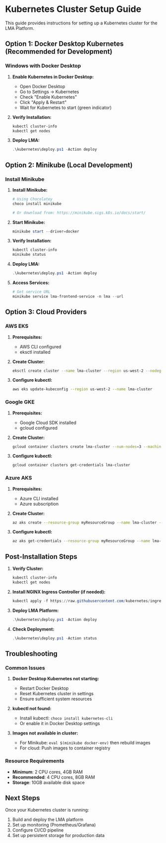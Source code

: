 # Kubernetes Cluster Setup Guide

This guide provides instructions for setting up a Kubernetes cluster for the LMA Platform.

## Option 1: Docker Desktop Kubernetes (Recommended for Development)

### Windows with Docker Desktop

1. **Enable Kubernetes in Docker Desktop:**
   - Open Docker Desktop
   - Go to Settings → Kubernetes
   - Check "Enable Kubernetes"
   - Click "Apply & Restart"
   - Wait for Kubernetes to start (green indicator)

2. **Verify Installation:**
   ```powershell
   kubectl cluster-info
   kubectl get nodes
   ```

3. **Deploy LMA:**
   ```powershell
   .\kubernetes\deploy.ps1 -Action deploy
   ```

## Option 2: Minikube (Local Development)

### Install Minikube

1. **Install Minikube:**
   ```powershell
   # Using Chocolatey
   choco install minikube

   # Or download from: https://minikube.sigs.k8s.io/docs/start/
   ```

2. **Start Minikube:**
   ```powershell
   minikube start --driver=docker
   ```

3. **Verify Installation:**
   ```powershell
   kubectl cluster-info
   minikube status
   ```

4. **Deploy LMA:**
   ```powershell
   .\kubernetes\deploy.ps1 -Action deploy
   ```

5. **Access Services:**
   ```powershell
   # Get service URL
   minikube service lma-frontend-service -n lma --url
   ```

## Option 3: Cloud Providers

### AWS EKS

1. **Prerequisites:**
   - AWS CLI configured
   - eksctl installed

2. **Create Cluster:**
   ```bash
   eksctl create cluster --name lma-cluster --region us-west-2 --nodegroup-name standard-workers --node-type t3.medium --nodes 3
   ```

3. **Configure kubectl:**
   ```bash
   aws eks update-kubeconfig --region us-west-2 --name lma-cluster
   ```

### Google GKE

1. **Prerequisites:**
   - Google Cloud SDK installed
   - gcloud configured

2. **Create Cluster:**
   ```bash
   gcloud container clusters create lma-cluster --num-nodes=3 --machine-type=e2-medium
   ```

3. **Configure kubectl:**
   ```bash
   gcloud container clusters get-credentials lma-cluster
   ```

### Azure AKS

1. **Prerequisites:**
   - Azure CLI installed
   - Azure subscription

2. **Create Cluster:**
   ```bash
   az aks create --resource-group myResourceGroup --name lma-cluster --node-count 3 --enable-addons monitoring --generate-ssh-keys
   ```

3. **Configure kubectl:**
   ```bash
   az aks get-credentials --resource-group myResourceGroup --name lma-cluster
   ```

## Post-Installation Steps

1. **Verify Cluster:**
   ```powershell
   kubectl cluster-info
   kubectl get nodes
   ```

2. **Install NGINX Ingress Controller (if needed):**
   ```powershell
   kubectl apply -f https://raw.githubusercontent.com/kubernetes/ingress-nginx/controller-v1.8.1/deploy/static/provider/cloud/deploy.yaml
   ```

3. **Deploy LMA Platform:**
   ```powershell
   .\kubernetes\deploy.ps1 -Action deploy
   ```

4. **Check Deployment:**
   ```powershell
   .\kubernetes\deploy.ps1 -Action status
   ```

## Troubleshooting

### Common Issues

1. **Docker Desktop Kubernetes not starting:**
   - Restart Docker Desktop
   - Reset Kubernetes cluster in settings
   - Ensure sufficient system resources

2. **kubectl not found:**
   - Install kubectl: `choco install kubernetes-cli`
   - Or enable it in Docker Desktop settings

3. **Images not available in cluster:**
   - For Minikube: `eval $(minikube docker-env)` then rebuild images
   - For cloud: Push images to container registry

### Resource Requirements

- **Minimum**: 2 CPU cores, 4GB RAM
- **Recommended**: 4 CPU cores, 8GB RAM
- **Storage**: 10GB available disk space

## Next Steps

Once your Kubernetes cluster is running:

1. Build and deploy the LMA platform
2. Set up monitoring (Prometheus/Grafana)
3. Configure CI/CD pipeline
4. Set up persistent storage for production data

